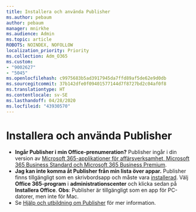 ```yaml
---
title: Installera och använda Publisher
ms.author: pebaum
author: pebaum
manager: mnirkhe
ms.audience: Admin
ms.topic: article
ROBOTS: NOINDEX, NOFOLLOW
localization_priority: Priority
ms.collection: Adm_O365
ms.custom:
- "9002627"
- "5045"
ms.openlocfilehash: c9975683b5ad3917945da7ffd89af5de62e9d0db
ms.sourcegitcommit: 37b142dfe0f09401577144d7f8727bd2c04af0f8
ms.translationtype: HT
ms.contentlocale: sv-SE
ms.lasthandoff: 04/28/2020
ms.locfileid: "43930570"
---
```

# <a name="install-and-use-publisher"></a>Installera och använda Publisher

- **Ingår Publisher i min Office-prenumeration?** Publisher ingår i din version av [Microsoft 365-applikationer för affärsverksamhet, Microsoft 365 Business Standard och Microsoft 365 Business Premium](https://products.office.com/compare-all-microsoft-office-products?activetab=tab:primaryr2).
- **Jag kan inte komma åt Publisher från min lista över appar.**  Publisher finns tillgängligt som en skrivbordsapp och måste vara [installerad](https://support.office.com/article/Install-Office-apps-from-Office-365-dcf2d841-dac7-455b-9a77-fc8f7ee92702). Välj **Office 365-program** i **administrationscenter** och klicka sedan på **Installera Office**. **Obs**: Publisher är tillgängligt som en app för PC-datorer, men inte för Mac.
- Se [Hjälp och utbildning om Publisher](https://support.office.com/publisher) för mer information.
